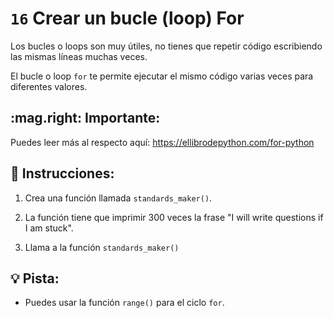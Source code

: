 # `16` Crear un bucle (loop) For

Los bucles o loops son muy útiles, no tienes que repetir código escribiendo las mismas líneas muchas veces.

El bucle o loop `for` te permite ejecutar el mismo código varias veces para diferentes valores.

## :mag.right: Importante:

Puedes leer más al respecto aquí: https://ellibrodepython.com/for-python

## 📝 Instrucciones:

1. Crea una función llamada `standards_maker()`.

2. La función tiene que imprimir 300 veces la frase "I will write questions if I am stuck".

3. Llama a la función `standards_maker()`

## 💡 Pista:

- Puedes usar la función `range()` para el ciclo `for`.